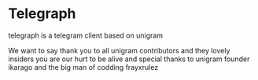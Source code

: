 # Telegraph
telegraph is a telegram client based on unigram 


We want to say thank you to all unigram contributors and they lovely insiders you are our hurt to be alive and special thanks to unigram founder ikarago and the big man of codding frayxrulez